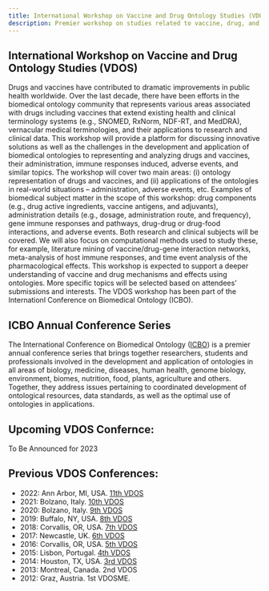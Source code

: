```yaml
---
title: International Workshop on Vaccine and Drug Ontology Studies (VDOS)
description: Premier workshop on studies related to vaccine, drug, and related ontologies
---
```

## International Workshop on Vaccine and Drug Ontology Studies (VDOS)
Drugs and vaccines have contributed to dramatic improvements in public health worldwide. Over the last decade, there have been efforts in the biomedical ontology community that represents various areas associated with drugs including vaccines that extend existing health and clinical terminology systems (e.g., SNOMED, RxNorm, NDF-RT, and MedDRA), vernacular medical terminologies, and their applications to research and clinical data. This workshop will provide a platform for discussing innovative solutions as well as the challenges in the development and application of biomedical ontologies to representing and analyzing drugs and vaccines, their administration, immune responses induced, adverse events, and similar topics. The workshop will cover two main areas: (i) ontology representation of drugs and vaccines, and (ii) applications of the ontologies in real-world situations – administration, adverse events, etc. Examples of biomedical subject matter in the scope of this workshop: drug components (e.g., drug active ingredients, vaccine antigens, and adjuvants), administration details (e.g., dosage, administration route, and frequency), gene immune responses and pathways, drug-drug or drug-food interactions, and adverse events. Both research and clinical subjects will be covered. We will also focus on computational methods used to study these, for example, literature mining of vaccine/drug-gene interaction networks, meta-analysis of host immune responses, and time event analysis of the pharmacological effects. This workshop is expected to support a deeper understanding of vaccine and drug mechanisms and effects using ontologies. More specific topics will be selected based on attendees’ submissions and interests. The VDOS workshop has been part of the Internationl Conference on Biomedical Ontology (ICBO).

## ICBO Annual Conference Series
The International Conference on Biomedical Ontology ([ICBO](http://icbo.cgrb.oregonstate.edu/)) is a premier annual conference series that brings together researchers, students and professionals involved in the development and application of ontologies in all areas of biology, medicine, diseases, human health, genome biology, environment, biomes, nutrition, food, plants, agriculture and others. Together, they address issues pertaining to coordinated development of ontological resources, data standards, as well as the optimal use of ontologies in applications.

## Upcoming VDOS Confernce:
To Be Announced for 2023

## Previous VDOS Conferences:

- 2022: Ann Arbor, MI, USA. [11th VDOS](https://sites.google.com/view/vdosworkshop/vdos-2022)
- 2021: Bolzano, Italy. [10th VDOS](https://sites.google.com/view/vdosworkshop/vdos-2021)
- 2020: Bolzano, Italy. [9th VDOS](https://sites.google.com/view/vdosworkshop/vdos-2020)
- 2019: Buffalo, NY, USA. [8th VDOS](https://sites.google.com/view/vdosworkshop/vdos-2019)
- 2018: Corvallis, OR, USA. [7th VDOS](https://sites.google.com/view/vdosworkshop/vdos-2018)
- 2017: Newcastle, UK. [6th VDOS](https://sites.google.com/site/vdosworkshop/vdos-2017)
- 2016: Corvallis, OR, USA. [5th VDOS](https://sites.google.com/site/vdosworkshop/vdos2016)
- 2015: Lisbon, Portugal. [4th VDOS](https://sites.google.com/view/vdosworkshop/vdos-2015)
- 2014: Houston, TX, USA. [3rd VDOS](https://sites.google.com/view/vdosworkshop/vdos2014)
- 2013: Montreal, Canada. 2nd VDOS
- 2012: Graz, Austria. 1st VDOSME.

